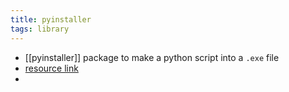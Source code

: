```yaml
---
title: pyinstaller
tags: library
---
```


- [[pyinstaller]] package to make a python script into a `.exe` file
- [resource link](https://datatofish.com/executable-pyinstaller/)
-